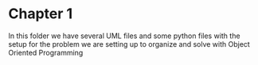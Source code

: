 # Chapter 1

In this folder we have several UML files and some python files with the setup for the problem we are setting up to organize and solve with Object Oriented Programming


